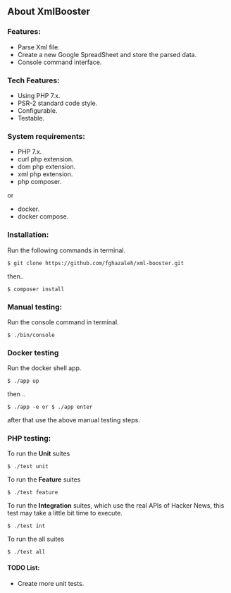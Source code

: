 ## About XmlBooster



### Features:
- Parse Xml file.
- Create a new Google SpreadSheet and store the parsed data.
- Console command interface.

### Tech Features:
- Using PHP 7.x.
- PSR-2 standard code style.
- Configurable.
- Testable.

### System requirements:
- PHP 7.x.
- curl php extension.
- dom php extension.
- xml php extension.
- php composer.

or 

- docker.
- docker compose.

### Installation:

Run the following commands in terminal.

~~~
$ git clone https://github.com/fghazaleh/xml-booster.git
~~~
then..
~~~
$ composer install
~~~

### Manual testing:

Run the console command in terminal. 
~~~
$ ./bin/console
~~~

### Docker testing

Run the docker shell app.
~~~
$ ./app up
~~~

then ..
~~~
$ ./app -e or $ ./app enter
~~~

after that use the above manual testing steps. 


### PHP testing:

To run the **Unit** suites
~~~
$ ./test unit
~~~

To run the **Feature** suites
~~~
$ ./test feature
~~~

To run the **Integration** suites, which use the real APIs of Hacker News,
 this test may take a little bit time to execute.
~~~
$ ./test int
~~~

To run the all suites
~~~
$ ./test all
~~~

#### TODO List:
- Create more unit tests.